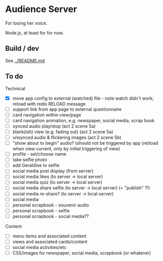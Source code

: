 # Audience Server

For losing her voice.

Node.js, at least for for now.

## Build / dev

See [../README.md](../README.md)

## To do

Technical

- [x] move app config to external (watched) file - note watch didn't work; reload with redis RELOAD message
- [ ] support link from app page to external questionnaire
- [ ] card navigation within view/page
- [ ] card navigation animation, e.g. newspaper, social media, scrap book
- [ ] synced audio play/stop (act 2 scene 5a)
- [ ] blank(ish) view (e.g. fading out) (act 2 scene 5a)
- [ ] unsynced audio & flickering images (act 2 scene 5b)
- [ ] "show about to begin" audio? (should not be triggered by app (re)load when view current, only by initial triggering of view)
- [ ] profile - set/choose name
- [ ] take selfie photo 
- [ ] add Geraldine to selfie
- [ ] social media post display (from server)
- [ ] social media likes (to server -> local server)
- [ ] social media quiz (to server -> local server)
- [ ] social media share selfie (to server -> local server) (= "publish" ?!)
- [ ] social media re-share? (to server -> local server)
- [ ] social media 
- [ ] personal scrapbook - souvenir audio
- [ ] personal scrapbook - selfie
- [ ] personal scrapbook - social media??

Content

- [ ] menu items and associated content
- [ ] views and associated cards/content
- [ ] social media activities/etc
- [ ] CSS/images for newspaper, social media, scrapbook (or whatever)
